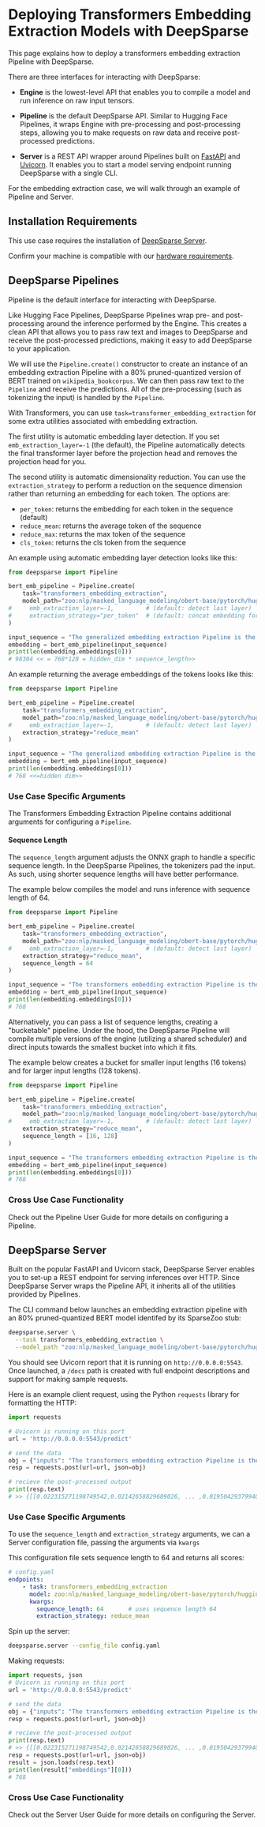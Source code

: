 # Deploying Transformers Embedding Extraction Models with DeepSparse

This page explains how to deploy a transformers embedding extraction Pipeline with DeepSparse.

There are three interfaces for interacting with DeepSparse:
- **Engine** is the lowest-level API that enables you to compile a model and run inference on raw input tensors.

- **Pipeline** is the default DeepSparse API. Similar to Hugging Face Pipelines, it wraps Engine with pre-processing
and post-processing steps, allowing you to make requests on raw data and receive post-processed predictions.

- **Server** is a REST API wrapper around Pipelines built on [FastAPI](https://fastapi.tiangolo.com/) and [Uvicorn](https://www.uvicorn.org/). It enables you to start a model serving
endpoint running DeepSparse with a single CLI.

For the embedding extraction case, we will walk through an example of Pipeline and Server.

## Installation Requirements

This use case requires the installation of [DeepSparse Server](../../user-guide/installation.md).

Confirm your machine is compatible with our [hardware requirements](https://docs.neuralmagic.com/user-guides/deepsparse-engine/hardware-support).

## DeepSparse Pipelines

Pipeline is the default interface for interacting with DeepSparse.

Like Hugging Face Pipelines, DeepSparse Pipelines wrap pre- and post-processing around the inference performed by the Engine. This creates a clean API that allows you to pass raw text and images to DeepSparse and receive the post-processed predictions, making it easy to add DeepSparse to your application.

We will use the `Pipeline.create()` constructor to create an instance of an embedding extraction Pipeline with a 80% pruned-quantized version of BERT trained on `wikipedia_bookcorpus`. We can then pass raw text to the `Pipeline` and receive the predictions. All of the pre-processing (such as tokenizing the input) is handled by the `Pipeline`.

With Transformers, you can use `task=transformer_embedding_extraction` for some extra utilities associated with embedding extraction.

The first utility is automatic embedding layer detection. If you set `emb_extraction_layer=-1` (the default), the Pipeline automatically detects the final transformer layer before the projection head and removes the projection head for you.

The second utility is automatic dimensionality reduction. You can use the `extraction_strategy` to perform a reduction on the sequence dimension rather than returning an embedding for each token. The options are:

- `per_token`: returns the embedding for each token in the sequence (default)
- `reduce_mean`: returns the average token of the sequence
- `reduce_max`: returns the max token of the sequence
- `cls_token`: returns the cls token from the sequence

An example using automatic embedding layer detection looks like this:

```python
from deepsparse import Pipeline

bert_emb_pipeline = Pipeline.create(
    task="transformers_embedding_extraction",
    model_path="zoo:nlp/masked_language_modeling/obert-base/pytorch/huggingface/wikipedia_bookcorpus/pruned80_quant-none-vnni",
#     emb_extraction_layer=-1,         # (default: detect last layer)
#     extraction_strategy="per_token"  # (default: concat embedding for each token)
)

input_sequence = "The generalized embedding extraction Pipeline is the best!"
embedding = bert_emb_pipeline(input_sequence)
print(len(embedding.embeddings[0]))
# 98304 << = 768*128 = hidden_dim * sequence_length>>
```

An example returning the average embeddings of the tokens looks like this:
```python
from deepsparse import Pipeline

bert_emb_pipeline = Pipeline.create(
    task="transformers_embedding_extraction",
    model_path="zoo:nlp/masked_language_modeling/obert-base/pytorch/huggingface/wikipedia_bookcorpus/pruned80_quant-none-vnni",
#     emb_extraction_layer=-1,         # (default: detect last layer)
    extraction_strategy="reduce_mean"
)

input_sequence = "The generalized embedding extraction Pipeline is the best!"
embedding = bert_emb_pipeline(input_sequence)
print(len(embedding.embeddings[0]))
# 768 <<=hidden dim>>
```

### Use Case Specific Arguments
The Transformers Embedding Extraction Pipeline contains additional arguments for configuring a `Pipeline`.

#### Sequence Length
The `sequence_length` argument adjusts the ONNX graph to handle a specific sequence length. In the DeepSparse Pipelines, the tokenizers pad the input. As such, using shorter sequence lengths will have better performance.

The example below compiles the model and runs inference with sequence length of 64.
```python
from deepsparse import Pipeline

bert_emb_pipeline = Pipeline.create(
    task="transformers_embedding_extraction",
    model_path="zoo:nlp/masked_language_modeling/obert-base/pytorch/huggingface/wikipedia_bookcorpus/pruned80_quant-none-vnni",
#     emb_extraction_layer=-1,         # (default: detect last layer)
    extraction_strategy="reduce_mean",
    sequence_length = 64
)

input_sequence = "The transformers embedding extraction Pipeline is the best!"
embedding = bert_emb_pipeline(input_sequence)
print(len(embedding.embeddings[0]))
# 768
```

Alternatively, you can pass a list of sequence lengths, creating a "bucketable" pipeline. Under the hood, the DeepSparse Pipeline will compile multiple versions of the engine (utilizing a shared scheduler) and direct inputs towards the smallest bucket into which it fits.

The example below creates a bucket for smaller input lengths (16 tokens) and for larger input lengths (128 tokens).

```python
from deepsparse import Pipeline

bert_emb_pipeline = Pipeline.create(
    task="transformers_embedding_extraction",
    model_path="zoo:nlp/masked_language_modeling/obert-base/pytorch/huggingface/wikipedia_bookcorpus/pruned80_quant-none-vnni",
#     emb_extraction_layer=-1,         # (default: detect last layer)
    extraction_strategy="reduce_mean",
    sequence_length = [16, 128]
)

input_sequence = "The transformers embedding extraction Pipeline is the best!"
embedding = bert_emb_pipeline(input_sequence)
print(len(embedding.embeddings[0]))
# 768
```
### Cross Use Case Functionality
Check out the Pipeline User Guide for more details on configuring a Pipeline.

## DeepSparse Server
Built on the popular FastAPI and Uvicorn stack, DeepSparse Server enables you to set-up a REST endpoint  for serving inferences over HTTP. Since DeepSparse Server wraps the Pipeline API, it inherits all of the utilities provided by Pipelines.

The CLI command below launches an embedding extraction pipeline with an 80% pruned-quantized BERT model identifed by its SparseZoo stub:

```bash
deepsparse.server \
  --task transformers_embedding_extraction \
  --model_path "zoo:nlp/masked_language_modeling/obert-base/pytorch/huggingface/wikipedia_bookcorpus/pruned80_quant-none-vnni" # or path/to/onnx
```

You should see Uvicorn report that it is running on `http://0.0.0.0:5543`. Once launched, a `/docs` path is 
created with full endpoint descriptions and support for making sample requests.

Here is an example client request, using the Python `requests` library for formatting the HTTP:
```python
import requests

# Uvicorn is running on this port
url = 'http://0.0.0.0:5543/predict'

# send the data
obj = {"inputs": "The transformers embedding extraction Pipeline is the best!"}
resp = requests.post(url=url, json=obj)

# recieve the post-processed output
print(resp.text)
# >> {[[0.022315271198749542,0.02142658829689026, ... ,0.01950429379940033]]}
```

### Use Case Specific Arguments

To use the `sequence_length` and `extraction_strategy` arguments, we can a Server configuration file, passing the arguments via `kwargs`

This configuration file sets sequence length to 64 and returns all scores:

```yaml
# config.yaml
endpoints:
    - task: transformers_embedding_extraction
      model: zoo:nlp/masked_language_modeling/obert-base/pytorch/huggingface/wikipedia_bookcorpus/pruned80_quant-none-vnni
      kwargs:
        sequence_length: 64       # uses sequence length 64
        extraction_strategy: reduce_mean
```

Spin up the server: 
```bash 
deepsparse.server --config_file config.yaml
```
Making requests: 

```python 
import requests, json
# Uvicorn is running on this port
url = 'http://0.0.0.0:5543/predict'

# send the data
obj = {"inputs": "The transformers embedding extraction Pipeline is the best!"}
resp = requests.post(url=url, json=obj)

# recieve the post-processed output
print(resp.text)
# >> {[[0.022315271198749542,0.02142658829689026, ... ,0.01950429379940033]]}
resp = requests.post(url=url, json=obj)
result = json.loads(resp.text)
print(len(result["embeddings"][0]))
# 768
```

### Cross Use Case Functionality

Check out the Server User Guide for more details on configuring the Server.
